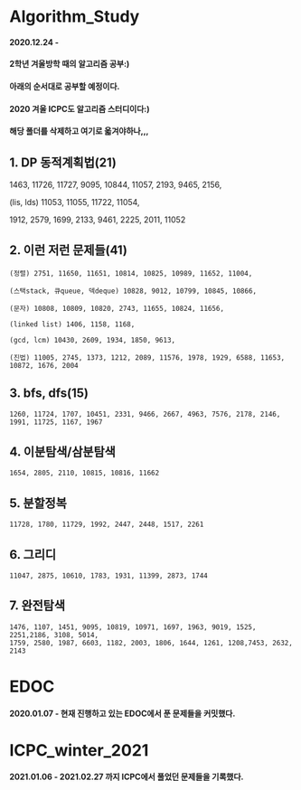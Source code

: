 # Algorithm_Study


#### 2020.12.24 - 
#### 2학년 겨울방학 때의 알고리즘 공부:)
#### 아래의 순서대로 공부할 예정이다.

#### 2020 겨울 ICPC도 알고리즘 스터디이다:)
#### 해당 폴더를 삭제하고 여기로 옯겨야하나,,,



## 1. DP 동적계획법(21) 
  1463, 11726, 11727, 9095, 10844, 11057, 2193, 9465, 2156,

  (lis, lds) 11053, 11055, 11722, 11054,

  1912, 2579, 1699, 2133, 9461, 2225, 2011, 11052

 

## 2. 이런 저런 문제들(41)
    (정렬) 2751, 11650, 11651, 10814, 10825, 10989, 11652, 11004,

    (스택stack, 큐queue, 덱deque) 10828, 9012, 10799, 10845, 10866, 

    (문자) 10808, 10809, 10820, 2743, 11655, 10824, 11656, 

    (linked list) 1406, 1158, 1168,

    (gcd, lcm) 10430, 2609, 1934, 1850, 9613, 

    (진법) 11005, 2745, 1373, 1212, 2089, 11576, 1978, 1929, 6588, 11653, 10872, 1676, 2004



## 3. bfs, dfs(15) 
    1260, 11724, 1707, 10451, 2331, 9466, 2667, 4963, 7576, 2178, 2146, 1991, 11725, 1167, 1967


## 4. 이분탐색/삼분탐색 
    1654, 2805, 2110, 10815, 10816, 11662

 

## 5. 분할정복 
    11728, 1780, 11729, 1992, 2447, 2448, 1517, 2261

 

## 6. 그리디 
    11047, 2875, 10610, 1783, 1931, 11399, 2873, 1744

 

## 7. 완전탐색 
    1476, 1107, 1451, 9095, 10819, 10971, 1697, 1963, 9019, 1525, 2251,2186, 3108, 5014, 
    1759, 2580, 1987, 6603, 1182, 2003, 1806, 1644, 1261, 1208,7453, 2632, 2143
    
# EDOC

#### 2020.01.07 - 현재 진행하고 있는 EDOC에서 푼 문제들을 커밋했다. 

# ICPC_winter_2021

#### 2021.01.06 - 2021.02.27 까지 ICPC에서 풀었던 문제들을 기록했다.
 
    
    
    
